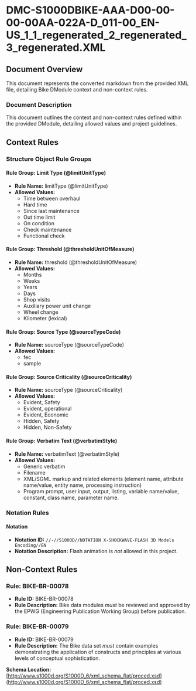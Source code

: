 # DMC-S1000DBIKE-AAA-D00-00-00-00AA-022A-D_011-00_EN-US_1_1_regenerated_2_regenerated_3_regenerated.XML

## Document Overview

This document represents the converted markdown from the provided XML file, detailing Bike DModule context and non-context rules.

### Document Description

This document outlines the context and non-context rules defined within the provided DModule, detailing allowed values and project guidelines.

## Context Rules

### Structure Object Rule Groups

#### Rule Group: Limit Type (@limitUnitType)

*   **Rule Name:** limitType (@limitUnitType)
*   **Allowed Values:**
    *   Time between overhaul
    *   Hard time
    *   Since last maintenance
    *   Out time limit
    *   On condition
    *   Check maintenance
    *   Functional check

#### Rule Group: Threshold (@thresholdUnitOfMeasure)

*   **Rule Name:** threshold (@thresholdUnitOfMeasure)
*   **Allowed Values:**
    *   Months
    *   Weeks
    *   Years
    *   Days
    *   Shop visits
    *   Auxiliary power unit change
    *   Wheel change
    *   Kilometer (lexical)

#### Rule Group: Source Type (@sourceTypeCode)

*   **Rule Name:** sourceType (@sourceTypeCode)
*   **Allowed Values:**
    *   fec
    *   sample

#### Rule Group: Source Criticality (@sourceCriticality)

*   **Rule Name:** sourceType (@sourceCriticality)
*   **Allowed Values:**
    *   Evident, Safety
    *   Evident, operational
    *   Evident, Economic
    *   Hidden, Safety
    *   Hidden, Non-Safety

#### Rule Group: Verbatim Text (@verbatimStyle)

*   **Rule Name:** verbatimText (@verbatimStyle)
*   **Allowed Values:**
    *   Generic verbatim
    *   Filename
    *   XML/SGML markup and related elements (element name, attribute name/value, entity name, processing instruction)
    *   Program prompt, user input, output, listing, variable name/value, constant, class name, parameter name.

### Notation Rules

#### Notation

*   **Notation ID:** `//-//S1000D//NOTATION X-SHOCKWAVE-FLASH 3D Models Encoding//EN`
*   **Notation Description:** Flash animation is *not* allowed in this project.

## Non-Context Rules

### Rule: BIKE-BR-00078

*   **Rule ID:** BIKE-BR-00078
*   **Rule Description:** Bike data modules *must* be reviewed and approved by the EPWG (Engineering Publication Working Group) before publication.

### Rule: BIKE-BR-00079

*   **Rule ID:** BIKE-BR-00079
*   **Rule Description:** The Bike data set *must* contain examples demonstrating the application of constructs and principles at various levels of conceptual sophistication.

**Schema Location:** [http://www.s1000d.org/S1000D_6/xml_schema_flat/proced.xsd](http://www.s1000d.org/S1000D_6/xml_schema_flat/proced.xsd)